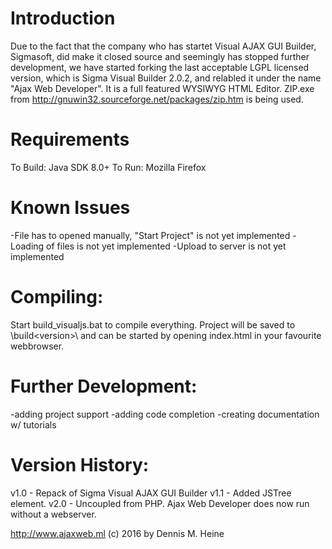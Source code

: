 Introduction
============
Due to the fact that the company who has startet Visual AJAX GUI Builder, Sigmasoft, did make it closed source and seemingly has stopped further development, we have started forking the last acceptable LGPL licensed version, which is Sigma Visual Builder 2.0.2, and relabled it under the name "Ajax Web Developer".
It is a full featured WYSIWYG HTML Editor.
ZIP.exe from http://gnuwin32.sourceforge.net/packages/zip.htm is being used.

Requirements
============
To Build: Java SDK 8.0+
To Run: Mozilla Firefox

Known Issues
============
-File has to opened manually, "Start Project" is not yet implemented
-Loading of files is not yet implemented
-Upload to server is not yet implemented

Compiling:
============
Start build_visualjs.bat to compile everything. Project will be saved to \build\<version>\ and can be started by opening index.html in your favourite webbrowser.

Further Development:
====================
-adding project support 
-adding code completion
-creating documentation w/ tutorials

Version History:
===============
v1.0 - Repack of Sigma Visual AJAX GUI Builder
v1.1 - Added JSTree element.
v2.0 - Uncoupled from PHP. Ajax Web Developer does now run without a webserver.


http://www.ajaxweb.ml
(c) 2016 by Dennis M. Heine
